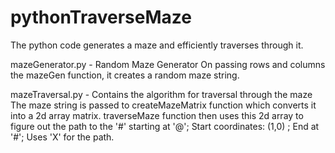 # pythonTraverseMaze
The python code generates a maze and efficiently traverses through it.

mazeGenerator.py - Random Maze Generator
    On passing rows and columns the mazeGen function, it creates a random maze string.

mazeTraversal.py - Contains the algorithm for traversal through the maze
    The maze string is passed to createMazeMatrix function which converts it into a 2d array matrix. traverseMaze function then uses this 2d array to figure out the path to the '#' starting at '@'; Start coordinates: (1,0) ; End at '#'; Uses 'X' for the path.
